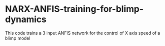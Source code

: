 # NARX-ANFIS-training-for-blimp-dynamics
This code trains a 3 input ANFIS network for the control of X axis speed of a blimp model 
